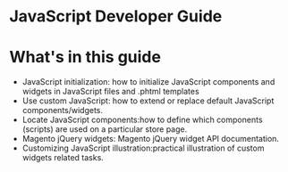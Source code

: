 # JavaScript Developer Guide

# What's in this guide
+ JavaScript initialization: how to initialize JavaScript components and widgets in JavaScript files and .phtml templates
+ Use custom JavaScript: how to extend or replace default JavaScript components/widgets.
+ Locate JavaScript components:how to define which components (scripts) are used on a particular store page.
+ Magento jQuery widgets: Magento jQuery widget API documentation.
+ Customizing JavaScript illustration:practical illustration of custom widgets related tasks.

